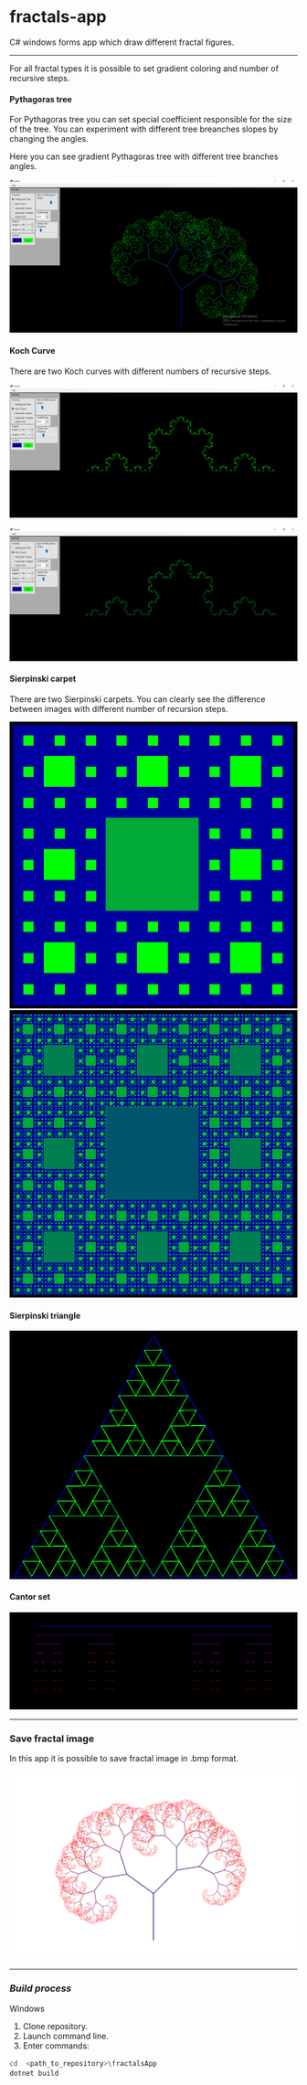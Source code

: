 # fractals-app
C# windows forms app which draw different fractal figures.

____
For all fractal types it is possible to set gradient coloring and number of recursive steps.
#### Pythagoras tree

For Pythagoras tree you can set special coefficient responsible for the size of the tree. You can experiment with different tree breanches slopes by changing the angles. 

<p>Here you can see gradient Pythagoras tree with different tree branches angles. 
 
![Pythagoras tree](https://github.com/Lulu-fw01/fractals-app/blob/main/images/pythagorasTree.png)


#### Koch Curve
 
There are two Koch curves with different numbers of recursive steps.

![Koch Curve](https://github.com/Lulu-fw01/fractals-app/blob/main/images/kochCurve.png)

![Koch Curve](https://github.com/Lulu-fw01/fractals-app/blob/main/images/kochCurve2.png)

#### Sierpinski carpet
There are two Sierpinski carpets. You can clearly see the difference between images with different number of recursion steps.

![Sierpinski carpet](https://github.com/Lulu-fw01/fractals-app/blob/main/images/sierpinskiCarpet.png)
![Sierpinski carpet](https://github.com/Lulu-fw01/fractals-app/blob/main/images/sierpinskiCarpet2.png)

#### Sierpinski triangle

![Sierpinski carpet](https://github.com/Lulu-fw01/fractals-app/blob/main/images/sierpinskiTriangle.png)

#### Cantor set

![Cantor set](https://github.com/Lulu-fw01/fractals-app/blob/main/images/cantorSet.png)

____
### Save fractal image
In this app it is possible to save fractal image in .bmp format.

![Example](https://github.com/Lulu-fw01/fractals-app/blob/main/images/tree.bmp)
____
### _Build process_
Windows
1. Clone repository.
2. Launch command line.
3. Enter commands: 
```bash
cd  <path_to_repository>\fractalsApp
dotnet build
 ```
